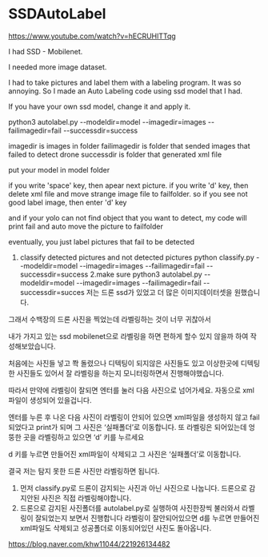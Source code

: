 # SSDAutoLabel
https://www.youtube.com/watch?v=hECRUHlTTqg

I had SSD - Mobilenet.

I needed more image dataset.

I had to take pictures and label them with a labeling program. It was so annoying. So I made an Auto Labeling code using ssd model that I had.

If you have your own ssd model, change it and apply it. 

python3 autolabel.py --modeldir=model --imagedir=images --failimagedir=fail --successdir=success

imagedir is images in folder failimagedir is folder that sended images that failed to detect drone successdir is folder that generated xml file

put your model in model folder

if you write 'space' key, then apear next picture. if you write 'd' key, then delete xml file and move strange image file to failfolder. so if you see not good label image, then enter 'd' key

and if your yolo can not find object that you want to detect, my code will print fail and auto move the picture to failfolder

eventually, you just label pictures that fail to be detected

1. classify detected pictures and not detected pictures
 python classify.py --modeldir=model --imagedir=images --failimagedir=fail --successdir=success
2.make sure
  python3 autolabel.py --modeldir=model --imagedir=images --failimagedir=fail --successdir=succes
저는 드론 ssd가 있었고 더 많은 이미지데이터셋을 원했습니다.

그래서 수백장의 드론 사진을 찍었는데 라벨링하는 것이 너무 귀찮아서

내가 가지고 있는 ssd mobilenet으로 라벨링을 하면 편하게 할수 있지 않을까 하여 작성해보았습니다.

처음에는 사진들 넣고 쫙 돌렸으나 디텍팅이 되지않은 사진들도 있고 이상한곳에 디텍팅한 사진들도 있어서 잘 라벨링을 하는지 모니터링하면서 진행해야했습니다.

따라서 만약에 라벨링이 잘되면 엔터를 눌러 다음 사진으로 넘어가세요. 자동으로 xml파일이 생성되어 있을겁니다.

엔터를 누른 후 나온 다음 사진이 라벨링이 안되어 있으면 xml파일을 생성하지 않고 fail되었다고 print가 되며 그 사진은 ‘실패폴더’로 이동합니다. 또 라벨링은 되어있는데 엉뚱한 곳을 라벨링하고 있으면 ‘d’ 키를 누르세요

d 키를 누르면 만들어진 xml파일이 삭제되고 그 사진은 ‘실패폴더’로 이동합니다.

결국 저는 탐지 못한 드론 사진만 라벨링하면 됩니다.
1. 먼저 classify.py로 드론이 감지되는 사진과 아닌 사진으로 나눕니다. 드론으로 감지안된 사진은 직접 라벨링해야합니다.
2. 드론으로 감지된 사진폴더를 autolabel.py로 실행하여 사진한장씩 불러와서 라벨링이 잘되었는지 보면서 진행합니다 라벨링이 잘안되어있으면 
d를 누르면 만들어진 xml파일도 삭제되고 성공폴더로 이동되어있던 사진도 돌아옵니다.

https://blog.naver.com/khw11044/221926134482
